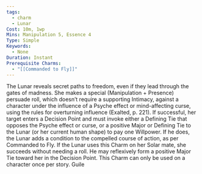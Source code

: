 ```yaml
---
tags:
  - charm
  - Lunar
Cost: 10m, 1wp
Mins: Manipulation 5, Essence 4
Type: Simple
Keywords:
  - None
Duration: Instant
Prerequisite Charms:
  - "[[Commanded to Fly]]"
---
```

The Lunar reveals secret paths to freedom, even if they lead through the gates of madness. She makes a special (Manipulation + Presence) persuade roll, which doesn’t require a supporting Intimacy, against a character under the influence of a Psyche effect or mind-affecting curse, using the rules for overturning influence (Exalted, p. 221). If successful, her target enters a Decision Point and must invoke either a Defining Tie that opposes the Psyche effect or curse, or a positive Major or Defining Tie to the Lunar (or her current human shape) to pay one Willpower. If he does, the Lunar adds a condition to the compelled course of action, as per Commanded to Fly. If the Lunar uses this Charm on her Solar mate, she succeeds without needing a roll. He may reflexively form a positive Major Tie toward her in the Decision Point. This Charm can only be used on a character once per story. Guile